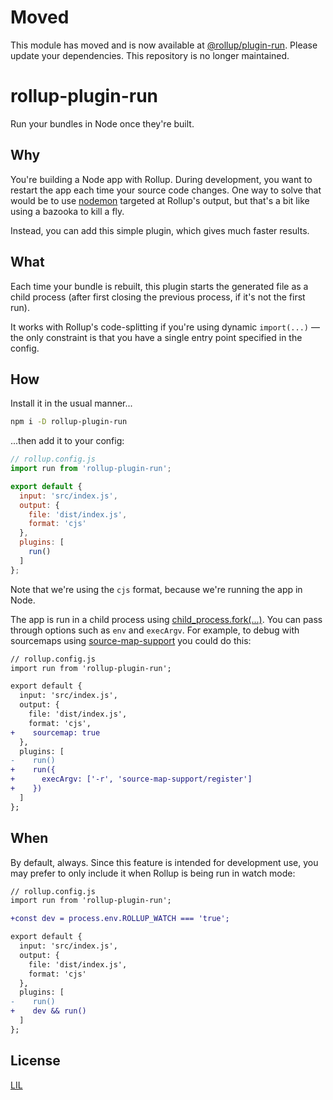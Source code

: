 # Moved

This module has moved and is now available at [@rollup/plugin-run](https://github.com/rollup/plugins). Please update your dependencies. This repository is no longer maintained.

# rollup-plugin-run

Run your bundles in Node once they're built.

## Why

You're building a Node app with Rollup. During development, you want to restart the app each time your source code changes. One way to solve that would be to use [nodemon](https://nodemon.io/) targeted at Rollup's output, but that's a bit like using a bazooka to kill a fly.

Instead, you can add this simple plugin, which gives much faster results.

## What

Each time your bundle is rebuilt, this plugin starts the generated file as a child process (after first closing the previous process, if it's not the first run).

It works with Rollup's code-splitting if you're using dynamic `import(...)` — the only constraint is that you have a single entry point specified in the config.

## How

Install it in the usual manner...

```bash
npm i -D rollup-plugin-run
```

...then add it to your config:

```js
// rollup.config.js
import run from 'rollup-plugin-run';

export default {
  input: 'src/index.js',
  output: {
    file: 'dist/index.js',
    format: 'cjs'
  },
  plugins: [
    run()
  ]
};
```

Note that we're using the `cjs` format, because we're running the app in Node.

The app is run in a child process using [child_process.fork(...)](https://nodejs.org/api/child_process.html#child_process_child_process_fork_modulepath_args_options). You can pass through options such as `env` and `execArgv`. For example, to debug with sourcemaps using [source-map-support](https://www.npmjs.com/package/source-map-support) you could do this:

```diff
// rollup.config.js
import run from 'rollup-plugin-run';

export default {
  input: 'src/index.js',
  output: {
    file: 'dist/index.js',
    format: 'cjs',
+    sourcemap: true
  },
  plugins: [
-    run()
+    run({
+      execArgv: ['-r', 'source-map-support/register']
+    })
  ]
};
```

## When

By default, always. Since this feature is intended for development use, you may prefer to only include it when Rollup is being run in watch mode:

```diff
// rollup.config.js
import run from 'rollup-plugin-run';

+const dev = process.env.ROLLUP_WATCH === 'true';

export default {
  input: 'src/index.js',
  output: {
    file: 'dist/index.js',
    format: 'cjs'
  },
  plugins: [
-    run()
+    dev && run()
  ]
};
```

## License

[LIL](LICENSE)
